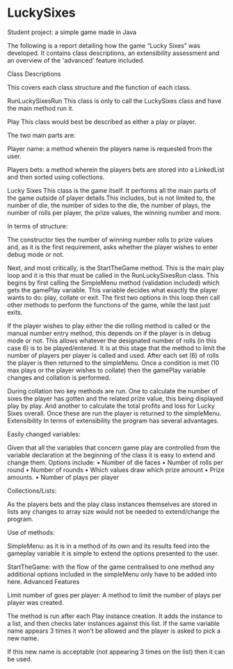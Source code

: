 # LuckySixes
Student project: a simple game made in Java

The following is a report detailing how the game “Lucky Sixes” was developed. It contains class descriptions, an extensibility assessment and an overview of the 'advanced' feature included. 

Class Descriptions

This covers each class structure and the function of each class. 

RunLuckySixesRun
This class is only to call the LuckySixes class and have the main method run it. 

Play
This class would best be described as either a play or player. 

The two main parts are:

Player name: a method wherein the players name is requested from the user.

Players bets: a method wherein the players bets are stored into a LinkedList and then sorted using collections. 

Lucky Sixes
This class is the game itself. It performs all the main parts of the game outside of player details.This includes, but is not limited to, the number of die, the number of sides to the die, the number of plays, the number of rolls per player, the prize values, the winning number and more.  

In terms of structure:

The constructor ties the number of winning number rolls to prize values and, as it is the first requirement, asks whether the player wishes to enter debug mode or not.

Next, and most critically, is the StartTheGame method. This is the main play loop and it is this that must be called in the RunLuckySixesRun class. This begins by first calling the SimpleMenu method (validation included) which gets the gamePlay variable. This variable decides what exactly the player wants to do: play, collate or exit. The first two options in this loop then call other methods to perform the functions of the game, while the last just exits. 

If the player wishes to play either the die rolling method is called or the manual number entry method, this depends on if the player is in debug mode or not. This allows whatever the designated number of rolls (in this case 6) is to be played/entered. It is at this stage that the method to limit the number of players per player is called and used. After each set (6) of rolls the player is then returned to the simpleMenu. Once a condition is met (10 max plays or the player wishes to collate) then the gamePlay variable changes and collation is performed. 

During collation two key methods are run. One to calculate the number of sixes the player has gotten and the related prize value, this being displayed play by play. And another to calculate the total profits and loss for Lucky Sixes overall. Once these are run the player is returned to the simpleMenu.
Extensibility
In terms of extensibility the program has several advantages.

Easily changed variables:

Given that all the variables that concern game play are controlled from the variable declaration at the beginning of the class it is easy to extend and change them. Options include: 
•	Number of die faces
•	Number of rolls per round
•	Number of rounds
•	Which values draw which prize amount
•	Prize amounts. 
•	Number of plays per player

Collections/Lists:
	
As the players bets and the play class instances themselves are stored in lists any changes to array size would not be needed to extend/change the program. 

Use of methods:

SimpleMenu: as it is in a method of its own and its results feed into the gameplay variable it is simple to extend the options presented to the user.

StartTheGame: with the flow of the game centralised to one method any additional options included in the simpleMenu only have to be added into here. 
Advanced Features

Limit number of goes per player: 
A method to limit the number of plays per player was created.

The method is run after each Play instance creation. It adds the instance to a list, and then checks later instances against this list. If the same variable name appears 3 times it won’t be allowed and the player is asked to pick a new name. 

If this new name is acceptable (not appearing 3 times on the list) then it can be used.

